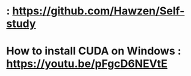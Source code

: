 # : https://github.com/Hawzen/Self-study
# How to install CUDA on Windows : https://youtu.be/pFgcD6NEVtE

